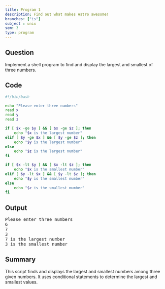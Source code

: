 ```yaml
---
title: Program 1
description: Find out what makes Astro awesome!
branches: ["is"]
subject : unix
sem: 3
type: program
---
```


## Question
Implement a shell program to find and display the largest and smallest of three numbers.

## Code 
```bash
#!/bin/bash

echo "Please enter three numbers"
read x
read y
read z

if [ $x -ge $y ] && [ $x -ge $z ]; then
    echo "$x is the largest number"
elif [ $y -ge $x ] && [ $y -ge $z ]; then
    echo "$y is the largest number"
else
    echo "$z is the largest number"
fi

if [ $x -lt $y ] && [ $x -lt $z ]; then
    echo "$x is the smallest number"
elif [ $y -lt $x ] && [ $y -lt $z ]; then
    echo "$y is the smallest number"
else
    echo "$z is the smallest number"
fi
```
## Output 
<pre>
Please enter three numbers
6
7
3
7 is the largest number
3 is the smallest number
</pre>


## Summary
This script finds and displays the largest and smallest numbers among three given numbers. It uses conditional statements to determine the largest and smallest values.